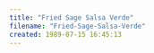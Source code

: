 ```yaml
---
title: "Fried Sage Salsa Verde"
filename: "Fried-Sage-Salsa-Verde"
created: 1989-07-15 16:45:13
---
```

